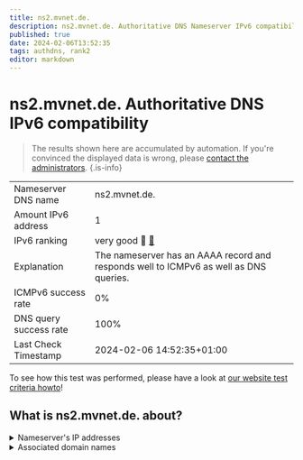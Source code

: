```yaml
---
title: ns2.mvnet.de.
description: ns2.mvnet.de. Authoritative DNS Nameserver IPv6 compatibility
published: true
date: 2024-02-06T13:52:35
tags: authdns, rank2
editor: markdown
---
```


# ns2.mvnet.de. Authoritative DNS IPv6 compatibility

> The results shown here are accumulated by automation. If you're convinced the displayed data is wrong, please [contact the administrators](/howto/chat). 
{.is-info}




|   |   |
| - | - |
| Nameserver DNS name | ns2.mvnet.de.
| Amount IPv6 address | 1
| IPv6 ranking | very good :2nd_place_medal: [🔗](/howto/ranking) |
| Explanation | The nameserver has an AAAA record and responds well to ICMPv6 as well as DNS queries. |
| ICMPv6 success rate | 0%|
| DNS query success rate | 100% |
| Last Check Timestamp | 2024-02-06 14:52:35+01:00 |

To see how this test was performed, please have a look at [our website test criteria howto](/howto/testcriteria/authdns)!


## What is ns2.mvnet.de. about?




<details>
<summary>Nameserver's IP addresses</summary>

2a02:1006:c000:0:195:145:109:51

</details>



<details>
<summary>Associated domain names</summary>

www.regierung-mv.de

</details>
